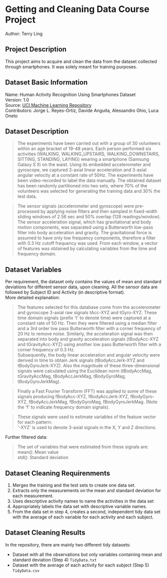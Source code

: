 # Getting and Cleaning Data Course Project

Author: Terry Ling

## Project Description
This project aims to acquire and clean the data from the dataset collected through smartphones. It was solely meant for training purposes.

## Dataset Basic Information
Name: Human Activity Recognition Using Smartphones Dataset  
Version: 1.0  
Source: [UCI Machine Learning Repository](http://archive.ics.uci.edu/ml/datasets/Human+Activity+Recognition+Using+Smartphones)  
Contributors: Jorge L. Reyes-Ortiz, Davide Anguita, Alessandro Ghio, Luca Oneto

## Dataset Description
> The experiments have been carried out with a group of 30 volunteers within an age bracket of 19-48 years. Each person performed six activities (WALKING, WALKING_UPSTAIRS, WALKING_DOWNSTAIRS, SITTING, STANDING, LAYING) wearing a smartphone (Samsung Galaxy S II) on the waist. Using its embedded accelerometer and gyroscope, we captured 3-axial linear acceleration and 3-axial angular velocity at a constant rate of 50Hz. The experiments have been video-recorded to label the data manually. The obtained dataset has been randomly partitioned into two sets, where 70% of the volunteers was selected for generating the training data and 30% the test data.  

> The sensor signals (accelerometer and gyroscope) were pre-processed by applying noise filters and then sampled in fixed-width sliding windows of 2.56 sec and 50% overlap (128 readings/window). The sensor acceleration signal, which has gravitational and body motion components, was separated using a Butterworth low-pass filter into body acceleration and gravity. The gravitational force is assumed to have only low frequency components, therefore a filter with 0.3 Hz cutoff frequency was used. From each window, a vector of features was obtained by calculating variables from the time and frequency domain.

## Dataset Variables
Per requirement, the dataset only contains the values of mean and standard deviations for different sensor data, upon cleaning. All the sensor data are followed by Subject ID and Activity (in descriptive format).  
More detailed explanation:  
> The features selected for this database come from the accelerometer and gyroscope 3-axial raw signals tAcc-XYZ and tGyro-XYZ. These time domain signals (prefix 't' to denote time) were captured at a constant rate of 50 Hz. Then they were filtered using a median filter and a 3rd order low pass Butterworth filter with a corner frequency of 20 Hz to remove noise. Similarly, the acceleration signal was then separated into body and gravity acceleration signals (tBodyAcc-XYZ and tGravityAcc-XYZ) using another low pass Butterworth filter with a corner frequency of 0.3 Hz.  
Subsequently, the body linear acceleration and angular velocity were derived in time to obtain Jerk signals (tBodyAccJerk-XYZ and tBodyGyroJerk-XYZ). Also the magnitude of these three-dimensional signals were calculated using the Euclidean norm (tBodyAccMag, tGravityAccMag, tBodyAccJerkMag, tBodyGyroMag, tBodyGyroJerkMag).  

> Finally a Fast Fourier Transform (FFT) was applied to some of these signals producing fBodyAcc-XYZ, fBodyAccJerk-XYZ, fBodyGyro-XYZ, fBodyAccJerkMag, fBodyGyroMag, fBodyGyroJerkMag. (Note the 'f' to indicate frequency domain signals).  

> These signals were used to estimate variables of the feature vector for each pattern:  
'-XYZ' is used to denote 3-axial signals in the X, Y and Z directions.

Further filtered data:
> The set of variables that were estimated from these signals are:  
mean(): Mean value  
std(): Standard deviation

## Dataset Cleaning Requirenments
1. Merges the training and the test sets to create one data set.
2. Extracts only the measurements on the mean and standard deviation for each measurement.
3. Uses descriptive activity names to name the activities in the data set
4. Appropriately labels the data set with descriptive variable names.
5. From the data set in step 4, creates a second, independent tidy data set with the average of each variable for each activity and each subject.

## Dataset Cleaning Results
In the repository, there are mainly two different tidy datasets:  
* Dataset with all the observations but only variables containing mean and standard deviation (Step 4) `TidyData.txt`
* Dataset with the average of each activity for each subject (Step 5) `TidyData.csv`